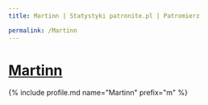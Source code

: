 ```yaml
---
title: Martinn | Statystyki patronite.pl | Patromierz

permalink: /Martinn
---
```


# [Martinn](https://patronite.pl/Martinn)

{% include profile.md name="Martinn" prefix="m" %}
